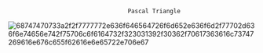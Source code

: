                                       Pascal Triangle
![68747470733a2f2f7777772e636f646564726f6d652e636f6d2f77702d636f6e74656e742f75706c6f6164732f323031392f30362f70617363616c73747269616e676c655f62616e6e65722e706e67](https://github.com/geeflows44/alx-interview/assets/57746361/00cde748-2eab-4c8d-aa65-d31fe27da351)
